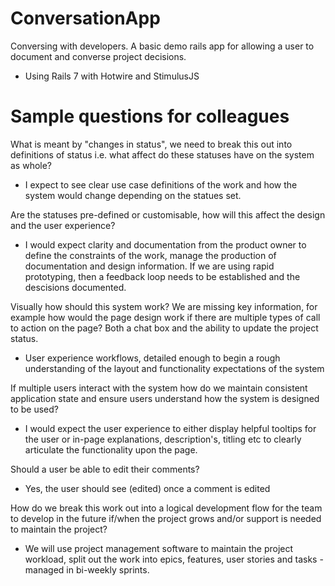 # ConversationApp
 Conversing with developers. A basic demo rails app for allowing a user to document and converse project decisions.

 - Using Rails 7 with Hotwire and StimulusJS

# Sample questions for colleagues
What is meant by "changes in status", we need to break this out into definitions of status i.e. what affect do these statuses have on the system as whole?
 - I expect to see clear use case definitions of the work and how the system would change depending on the statues set.

Are the statuses pre-defined or customisable, how will this affect the design and the user experience?

- I would expect clarity and documentation from the product owner to define the constraints of the work, manage the production of documentation and design information. If we are using rapid prototyping, then a feedback loop needs to be established and the descisions documented.

Visually how should this system work? We are missing key information, for example how would the page design work if there are multiple types of call to action on the page? Both a chat box and the ability to update the project status.
- User experience workflows, detailed enough to begin a rough understanding of the layout and functionality expectations of the system 

If multiple users interact with the system how do we maintain consistent application state and ensure users understand how the system is designed to be used?
- I would expect the user experience to either display helpful tooltips for the user or in-page explanations, description's, titling etc to clearly articulate the functionality upon the page.

Should a user be able to edit their comments?
- Yes, the user should see (edited) once a comment is edited

How do we break this work out into a logical development flow for the team to develop in the future if/when the project grows and/or support is needed to maintain the project?
- We will use project management software to maintain the project workload, split out the work into epics, features, user stories and tasks - managed in bi-weekly sprints. 
